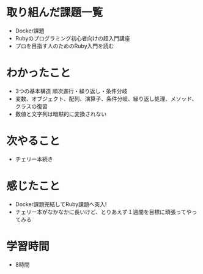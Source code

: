 # 取り組んだ課題一覧
- Docker課題
- Rubyのプログラミング初心者向けの超入門講座
- プロを目指す人のためのRuby入門を読む

# わかったこと
- 3つの基本構造  順次進行・繰り返し・条件分岐
- 変数、オブジェクト、配列、演算子、条件分岐、繰り返し処理、メソッド、クラスの復習
- 数値と文字列は暗黙的に変換されない

# 次やること
- チェリー本続き

# 感じたこと
- Docker課題完結してRuby課題へ突入!
- チェリー本がなかなかに長いけど、とりあえず１週間を目標に頑張ってやってみる

# 学習時間
- 8時間

